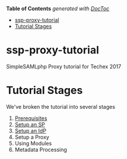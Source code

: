 <!-- START doctoc generated TOC please keep comment here to allow auto update -->
<!-- DON'T EDIT THIS SECTION, INSTEAD RE-RUN doctoc TO UPDATE -->
**Table of Contents**  *generated with [DocToc](https://github.com/thlorenz/doctoc)*

- [ssp-proxy-tutorial](#ssp-proxy-tutorial)
- [Tutorial Stages](#tutorial-stages)

<!-- END doctoc generated TOC please keep comment here to allow auto update -->

# ssp-proxy-tutorial
SimpleSAMLphp Proxy tutorial for Techex 2017


# Tutorial Stages

We've broken the tutorial into several stages

1. [Prerequisites](0_Prereqs)
2. [Setup an SP](1_SP_Setup)
3. [Setup an IdP](2_IdP_Setup)
4. Setup a Proxy
5. Using Modules
6. Metadata Processing